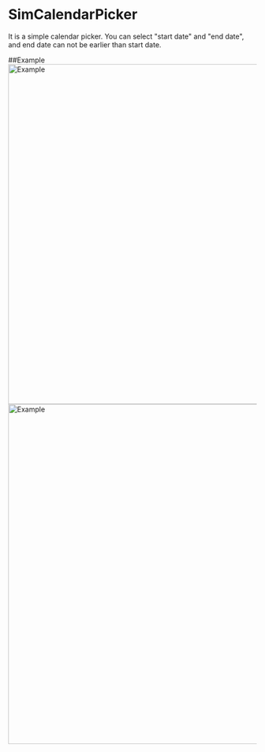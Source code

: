 # SimCalendarPicker
It is a simple calendar picker. You can select "start date" and "end date", and end date can not be earlier than start date.

##Example
<img src="https://github.com/aac1109/SimCalendarPicker/blob/master/main_screen.png?raw=true" alt="Example" style="width: 690px;" />
<img src="https://github.com/aac1109/SimCalendarPicker/blob/master/calendar_picker.png?raw=true" alt="Example" style="width: 690px;" />
